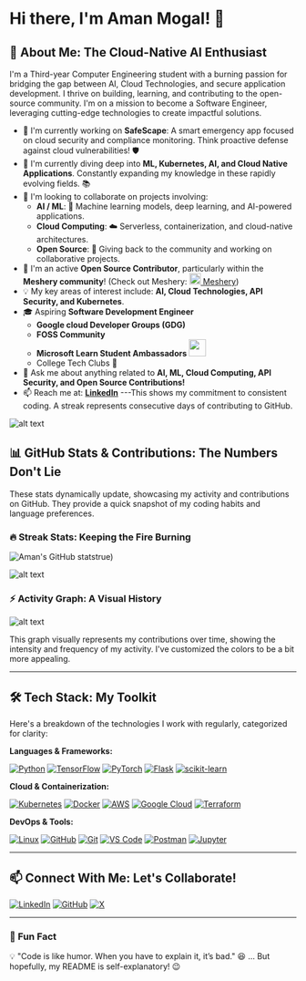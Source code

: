# Hi there, I'm Aman Mogal! 👋

## 🚀 About Me: The Cloud-Native AI Enthusiast

I'm a Third-year Computer Engineering student with a burning passion for bridging the gap between AI, Cloud Technologies, and secure application development. I thrive on building, learning, and contributing to the open-source community.  I'm on a mission to become a Software Engineer, leveraging cutting-edge technologies to create impactful solutions.

- 🔭 I'm currently working on **SafeScape**: A smart emergency app focused on cloud security and compliance monitoring. Think proactive defense against cloud vulnerabilities! 🛡️
- 🌱 I'm currently diving deep into **ML, Kubernetes, AI, and Cloud Native Applications**. Constantly expanding my knowledge in these rapidly evolving fields. 📚
- 👯 I'm looking to collaborate on projects involving:
    - **AI / ML**:  🤖 Machine learning models, deep learning, and AI-powered applications.
    - **Cloud Computing**: ☁️  Serverless, containerization, and cloud-native architectures.
    - **Open Source**:  🤝  Giving back to the community and working on collaborative projects.
- 🤖 I'm an active **Open Source Contributor**, particularly within the **Meshery community**! (Check out Meshery:  [<img src="https://docs.meshery.io/assets/img/meshery/icon-only/meshery-logo-light.svg" width="20" height="20"> Meshery](https://meshery.io/))
- 💡 My key areas of interest include: **AI, Cloud Technologies, API Security, and Kubernetes**.
- 🎓 Aspiring **Software Development Engineer**
    - **Google cloud Developer Groups (GDG)** 
    - **FOSS Community**
    - **Microsoft Learn Student Ambassadors**  <img src="https://upload.wikimedia.org/wikipedia/commons/thumb/0/0d/Microsoft_Student_Partner_logo.svg/1280px-Microsoft_Student_Partner_logo.svg.png" width="30">
    - College Tech Clubs 🚀
- 💬 Ask me about anything related to **AI, ML, Cloud Computing, API Security, and Open Source Contributions!**
- 📫 Reach me at: **[LinkedIn](http://www.linkedin.com/in/aman-mogal-b7773b246)**
---This shows my commitment to consistent coding. A streak represents consecutive days of contributing to GitHub.


![alt text](https://github-readme-streak-stats.herokuapp.com?user=amanmogal&theme=radical&fire=F05F40&ring=FB8C00)

## 📊 GitHub Stats & Contributions: The Numbers Don't Lie

These stats dynamically update, showcasing my activity and contributions on GitHub. They provide a quick snapshot of my coding habits and language preferences.



### 🔥 Streak Stats: Keeping the Fire Burning
 ![Aman's GitHub stats](https://github-readme-stats.vercel.app/api?username=amanmogal&show_icons=true&theme=radical&count_private=true)true)

![alt text](https://github-readme-stats.vercel.app/api/top-langs/?username=amanmogal&layout=compact&theme=radical&langs_cou)

### ⚡ Activity Graph: A Visual History

![alt text](https://github-readme-activity-graph.vercel.app/graph?username=amanmogal&theme=react-dark&bg_color=282C34&color)


This graph visually represents my contributions over time, showing the intensity and frequency of my activity. I've customized the colors to be a bit more appealing.

---

## 🛠️ Tech Stack: My Toolkit

Here's a breakdown of the technologies I work with regularly, categorized for clarity:

**Languages & Frameworks:**

[![Python](https://img.shields.io/badge/Python-3776AB?style=for-the-badge&logo=python&logoColor=white)](https://www.python.org/)
[![TensorFlow](https://img.shields.io/badge/TensorFlow-FF6F00?style=for-the-badge&logo=tensorflow&logoColor=white)](https://www.tensorflow.org/)
[![PyTorch](https://img.shields.io/badge/PyTorch-EE4C2C?style=for-the-badge&logo=pytorch&logoColor=white)](https://pytorch.org/)
[![Flask](https://img.shields.io/badge/Flask-000000?style=for-the-badge&logo=flask&logoColor=white)](https://flask.palletsprojects.com/)
[![scikit-learn](https://img.shields.io/badge/scikit--learn-F7931E?style=for-the-badge&logo=scikit-learn&logoColor=white)](https://scikit-learn.org/stable/)

**Cloud & Containerization:**

[![Kubernetes](https://img.shields.io/badge/Kubernetes-326CE5?style=for-the-badge&logo=kubernetes&logoColor=white)](https://kubernetes.io/)
[![Docker](https://img.shields.io/badge/Docker-2496ED?style=for-the-badge&logo=docker&logoColor=white)](https://www.docker.com/)
[![AWS](https://img.shields.io/badge/Amazon_AWS-232F3E?style=for-the-badge&logo=amazon-aws&logoColor=white)](https://aws.amazon.com/)
[![Google Cloud](https://img.shields.io/badge/Google_Cloud-4285F4?style=for-the-badge&logo=google-cloud&logoColor=white)](https://cloud.google.com/)
[![Terraform](https://img.shields.io/badge/Terraform-7B42BC?style=for-the-badge&logo=terraform&logoColor=white)](https://www.terraform.io/)

**DevOps & Tools:**

[![Linux](https://img.shields.io/badge/Linux-FCC624?style=for-the-badge&logo=linux&logoColor=black)](https://www.linux.org/)
[![GitHub](https://img.shields.io/badge/GitHub-181717?style=for-the-badge&logo=github&logoColor=white)](https://github.com/)
[![Git](https://img.shields.io/badge/Git-F05032?style=for-the-badge&logo=git&logoColor=white)](https://git-scm.com/)
[![VS Code](https://img.shields.io/badge/VS%20Code-007ACC?style=for-the-badge&logo=visual-studio-code&logoColor=white)](https://code.visualstudio.com/)
[![Postman](https://img.shields.io/badge/Postman-FF6C37?style=for-the-badge&logo=postman&logoColor=white)](https://www.postman.com/)
[![Jupyter](https://img.shields.io/badge/Jupyter-F37626.svg?&style=for-the-badge&logo=Jupyter&logoColor=white)](https://jupyter.org/)

---

## 📫 Connect With Me: Let's Collaborate!

[![LinkedIn](https://img.shields.io/badge/LinkedIn-0A66C2?style=for-the-badge&logo=linkedin&logoColor=white)](http://www.linkedin.com/in/aman-mogal-b7773b246)
[![GitHub](https://img.shields.io/badge/GitHub-181717?style=for-the-badge&logo=github&logoColor=white)](https://github.com/amanmogal)
[![X](https://img.shields.io/badge/X-000000?style=for-the-badge&logo=x&logoColor=white)](https://twitter.com/your_twitter_handle)  <!-- Use the new X logo -->
<!-- Consider adding your email as well, if you're comfortable -->

---

### 🎯 Fun Fact

💡 "Code is like humor. When you have to explain it, it’s bad." 😆 ... But hopefully, my README is self-explanatory! 😉
<!-- Use single backticks (`) to make this a code block to prevent Jekyll interpretation -->

<!-- Use single backticks (`) to make this a code block to prevent Jekyll interpretation -->
